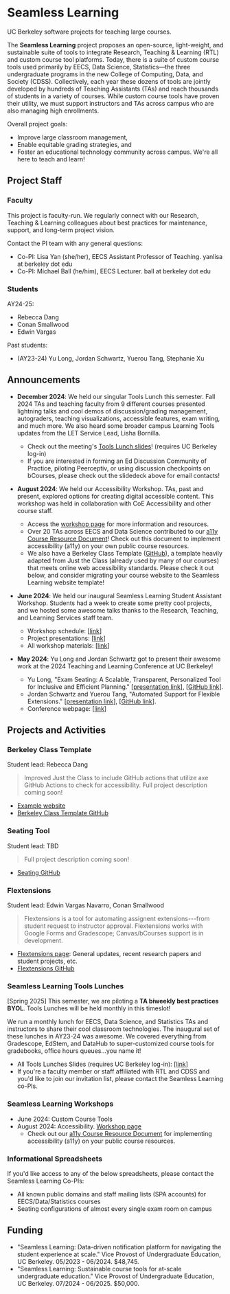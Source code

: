 # Seamless Learning

UC Berkeley software projects for teaching large courses. 

The **Seamless Learning** project proposes an open-source, light-weight, and sustainable suite of tools to integrate Research, Teaching & Learning (RTL) and custom course tool platforms. Today, there is a suite of custom course tools used primarily by EECS, Data Science, Statistics—the three undergraduate programs in the new College of Computing, Data, and Society (CDSS). Collectively, each year these dozens of tools are jointly developed by hundreds of Teaching Assistants (TAs) and reach thousands of students in a variety of courses. While custom course tools have proven their utility, we must support instructors and TAs across campus who are also managing high enrollments.

Overall project goals:
* Improve large classroom management,
* Enable equitable grading strategies, and
* Foster an educational technology community across campus. We're all here to teach and learn!

## Project Staff

### Faculty

This project is faculty-run. We regularly connect with our Research, Teaching & Learning colleagues about best practices for maintenance, support, and long-term project vision.

Contact the PI team with any general questions:
* Co-PI: Lisa Yan (she/her), EECS Assistant Professor of Teaching. yanlisa at berkeley dot edu
* Co-PI: Michael Ball (he/him), EECS Lecturer. ball at berkeley dot edu

### Students

AY24-25:

* Rebecca Dang
* Conan Smallwood
* Edwin Vargas

Past students:
* (AY23-24) Yu Long, Jordan Schwartz, Yuerou Tang, Stephanie Xu

## Announcements

* **December 2024**: We held our singular Tools Lunch this semester. Fall 2024 TAs and teaching faculty from 9 different courses presented lightning talks and cool demos of discussion/grading management, autograders, teaching visualizations, accessible features, exam writing, and much more. We also heard some broader campus Learning Tools updates from the LET Service Lead, Lisha Bornilla.
  * Check out the meeting's [Tools Lunch slides](https://docs.google.com/presentation/d/1bKdM0Kw7eHNIF8I4-9-CwXZAd6IyoT0Bua-DA9MONg4/edit?usp=drive_link)! (requires UC Berkeley log-in)
  * If you are interested in forming an Ed Discussion Community of Practice, piloting Peerceptiv, or using discussion checkpoints on bCourses, please check out the slidedeck above for email contacts!

* **August 2024**: We held our Accessibility Workshop. TAs, past and present, explored options for creating digital accessible content. This workshop was held in collaboration with CoE Accessibility and other course staff.
  * Access the [workshop page]({{site.base_url}}a11y-workshop) for more information and resources.
  * Over 20 TAs across EECS and Data Science contributed to our [a11y Course Resource Document]({{site.base_url}}a11y)! Check out this document to implement accessibility (a11y) on your own public course resources.
  * We also have a Berkeley Class Template ([GitHub](https://github.com/berkeley-cdss/berkeley-class-site)), a template heavily adapted from Just the Class (already used by many of our courses) that meets online web accessibility standards. Please check it out below, and consider migrating your course website to the Seamless Learning website template!

* **June 2024**: We held our inaugural Seamless Learning Student Assistant Workshop. Students had a week to create some pretty cool projects, and we hosted some awesome talks thanks to the Research, Teaching, and Learning Services staff team.
  * Workshop schedule: [[link](https://docs.google.com/document/d/1Xt-oWXizTSk3Vj44XA5ZchvmrkEk0oU49_AUOwJEigs/edit?usp=sharing)]
  * Project presentations: [[link](https://docs.google.com/presentation/d/1YnjKDKzW7QvbXxW5Et1gv-kJnxRacAZr9KIfeEQnPeQ/edit?usp=drive_link)]
  * All workshop materials: [[link](https://drive.google.com/drive/folders/15TvJLPF0zO7l0BXa-fgtsklmikjrNOBJ?usp=drive_link)]
* **May 2024**: Yu Long and Jordan Schwartz got to present their awesome work at the 2024 Teaching and Learning Conference at UC Berkeley!
  * Yu Long, "Exam Seating: A Scalable, Transparent, Personalized Tool for Inclusive and Efficient Planning." [[presentation link](https://docs.google.com/presentation/d/1DMcr_h03K3gDNZg8xlpoyTirbKfsCFBnyxQ37vO4a8E/edit?usp=sharing)], [[GitHub link](https://github.com/berkeley-cdss/seating/wiki)].
  * Jordan Schwartz and Yuerou Tang, "Automated Support for Flexible Extensions." [[presentation link](https://docs.google.com/presentation/d/1Fwtr7vfWDEM8JkAQdmATEO67BV2yVOLEjxlWvohEi8c/edit?usp=sharing)], [[GitHub link](https://github.com/berkeley-cdss/extensions)].
  * Conference webpage: [[link](https://teaching.berkeley.edu/programs/2024-teaching-and-learning-conference)]

## Projects and Activities

### Berkeley Class Template

Student lead: Rebecca Dang

> Improved Just the Class to include GitHub actions that utilize axe GitHub Actions to check for accessibility. Full project description coming soon!

* [Example website]([https://berkeley-cdss.github.io/berkeley-class-site/)
* [Berkeley Class Template GitHub](https://github.com/berkeley-cdss/berkeley-class-site)

### Seating Tool

Student lead: TBD

> Full project description coming soon!

* [Seating GitHub](https://github.com/berkeley-cdss/seating)

### Flextensions

Student lead: Edwin Vargas Navarro, Conan Smallwood

> Flextensions is a tool for automating assignent extensions---from student request to instructor approval. Flextensions works with Google Forms and Gradescope; Canvas/bCourses support is in development.

* [Flextensions page]({{site.base_url}}flextensions): General updates, recent research papers and student projects, etc.
* [Flextensions GitHub](https://github.com/berkeley-cdss/extensions)

### Seamless Learning Tools Lunches

[Spring 2025] This semester, we are piloting a **TA biweekly best practices BYOL**. Tools Lunches will be held monthly in this timeslot!

We run a monthly lunch for EECS, Data Science, and Statistics TAs and instructors to share their cool classroom technologies. The inaugural set of these lunches in AY23-24 was awesome. We covered everything from Gradescope, EdStem, and DataHub to super-customized course tools for gradebooks, office hours queues...you name it!
* All Tools Lunches Slides (requires UC Berkeley log-in): [[link](https://drive.google.com/drive/folders/1IEKKlv2f8ibPgFQPbAPjOkKzw5cgUzdz?usp=drive_link)]
* If you're a faculty member or staff affiliated with RTL and CDSS and you'd like to join our invitation list, please contact the Seamless Learning co-PIs.

### Seamless Learning Workshops

* June 2024: Custom Course Tools
* August 2024: Accessibility. [Workshop page]({{site.base_url}}a11y-workshop)
  * Check out our [a11y Course Resource Document]({{site.base_url}}a11y) for implementing accessibility (a11y) on your public course resources.

### Informational Spreadsheets

If you'd like access to any of the below spreadsheets, please contact the Seamless Learning Co-PIs:
* All known public domains and staff mailing lists (SPA accounts) for EECS/Data/Statistics courses
* Seating configurations of almost every single exam room on campus

## Funding
* "Seamless Learning: Data-driven notification platform for navigating the student experience at scale." Vice Provost of Undergraduate Education, UC Berkeley. 05/2023 - 06/2024. $48,745.
* "Seamless Learning: Sustainable course tools for at-scale undergraduate education." Vice Provost of Undergraduate Education, UC Berkeley. 07/2024 - 06/2025. $50,000.
